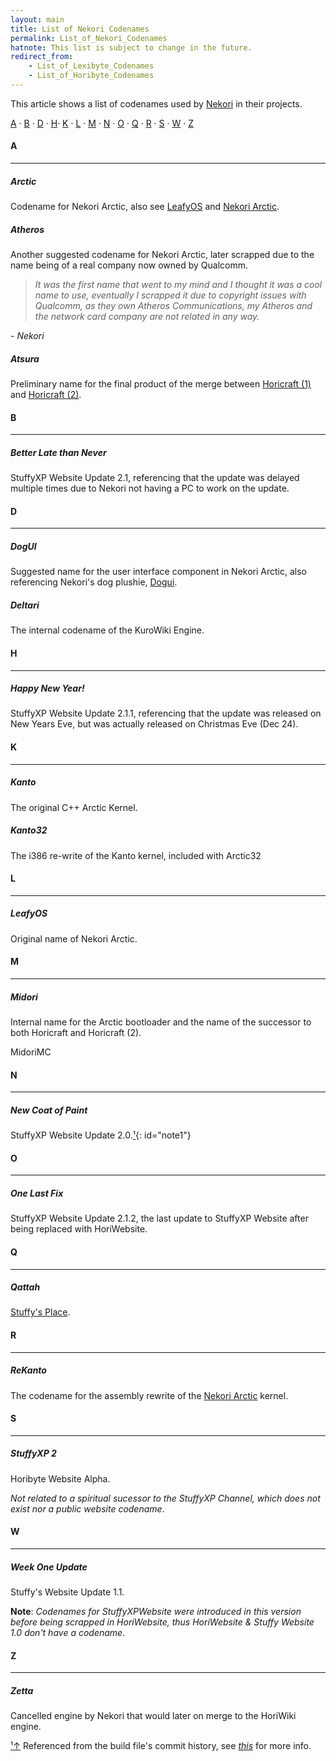 ```yaml
---
layout: main
title: List of Nekori Codenames
permalink: List_of_Nekori_Codenames
hatnote: This list is subject to change in the future.
redirect_from:
    - List_of_Lexibyte_Codenames
    - List_of_Horibyte_Codenames
---
```


This article shows a list of codenames used by [Nekori](Nekori) in their projects.

[A](#A) · [B](#B) · [D](#D) · [H](#H)· [K](#K) · [L](#L) · [M](#M) · [N](#N) · [O](#O) · [Q](#Q) · [R](#R) · [S](#S) · [W](#W) · [Z](#Z)

<h4 id="A">A</h4>
<hr>

<h5 id="Arctic">Arctic</h5>

Codename for Nekori Arctic, also see [LeafyOS](#LeafyOS) and [Nekori Arctic](Nekori_Arctic).

<h5 id="Atheros">Atheros</h5>

Another suggested codename for Nekori Arctic, later scrapped due to the name being of a real company now owned by Qualcomm.

> *It was the first name that went to my mind and I thought it was a cool name to use, eventually I scrapped it due to copyright issues with Qualcomm, as they own Atheros Communications, my Atheros and the network card company are not related in any way.*

*- Nekori*

<h5 id="Atsura">Atsura</h5>

Preliminary name for the final product of the merge between [Horicraft (1)](Horicraft) and [Horicraft (2)](Horicraft_(2)).

<h4 id="B">B</h4>
<hr>

<h5 id="BetterLateThanNever">Better Late than Never</h5>

StuffyXP Website Update 2.1, referencing that the update was delayed multiple times due to Nekori not having a PC to work on the update.

<h4 id="D">D</h4>
<hr>

<h5 id="DogUI">DogUI</h5>

Suggested name for the user interface component in Nekori Arctic, also referencing Nekori's dog plushie, [Dogui](Dogui).

<h5 id="Deltari">Deltari</h5>

The internal codename of the KuroWiki Engine.

<h4 id="H">H</h4>
<hr>

<h5 id="HappyNewYear!">Happy New Year!</h5>

StuffyXP Website Update 2.1.1, referencing that the update was released on New Years Eve, but was actually released on Christmas Eve (Dec 24).

<h4 id="K">K</h4>
<hr>

<h5 id="Kanto">Kanto</h5>

The original C++ Arctic Kernel.

<h5 id="Kanto32">Kanto32</h5>

The i386 re-write of the Kanto kernel, included with Arctic32

<h4 id="L">L</h4>
<hr>

<h5 id="LeafyOS">LeafyOS</h5>

Original name of Nekori Arctic.

<h4 id="M">M</h4>
<hr>

<h5 id="Midori">Midori</h5>

Internal name for the Arctic bootloader and the name of the <span id="tt2" style="cursor:help;">successor to both Horicraft and Horicraft (2)</span>.


<div class="mdl-tooltip mdl-tooltip--large mdl-tooltip--top" for="tt2">
MidoriMC
</div>


<h4 id="N">N</h4>
<hr>

<h5 id="NewCoatOfPaint">New Coat of Paint</h5>

StuffyXP Website Update 2.0.[&sup1;](#notec1){: id="note1"}

<h4 id="O">O</h4>
<hr>

<h5 id="OneLastFix">One Last Fix</h5>

StuffyXP Website Update 2.1.2, the last update to StuffyXP Website after being replaced with HoriWebsite.

<h4 id="Q">Q</h4>
<hr>

<h5 id="Qattah">Qattah</h5>

[Stuffy's Place](Stuffys_Place).

<h4 id="R">R</h4>
<hr>

<h5 id="ReKanto">ReKanto</h5>

The codename for the assembly rewrite of the [Nekori Arctic](Nekori_Arctic) kernel.

<h4 id="S">S</h4>
<hr>

<h5 id="StuffyXP2">StuffyXP 2</h5>

Horibyte Website Alpha. 

*Not related to a spiritual sucessor to the StuffyXP Channel, which does not exist nor a public website codename*.

<h4 id="W">W</h4>
<hr>

<h5 id="WeekOneUpdate">Week One Update</h5>

Stuffy's Website Update 1.1.

**Note**: *Codenames for StuffyXPWebsite were introduced in this version before being scrapped in HoriWebsite, thus HoriWebsite & Stuffy Website 1.0 don't have a codename*.

<h4 id="Z">Z</h4>
<hr>

<h5 id="Zetta">Zetta</h5>

Cancelled engine by Nekori that would later on merge to the HoriWiki engine.



<p id="note"><a href="#note1" id="notec1">&sup1;<span></span>&uparrow;</a> Referenced from the build file's commit history, see <a href="https://github.com/horibyte/stuffyxp-website/blob/edb17853d923a889996abe566e3d1096f422308a/js/build.js" style="font-style:italic !important;">this</a> for more info.</p>